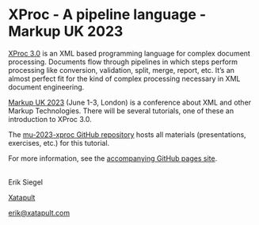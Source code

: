 # XProc - A pipeline language - Markup UK 2023

[XProc 3.0](https://xproc.org/index.html) is an XML based programming language for complex document processing. Documents flow through pipelines in which steps perform processing like conversion, validation, split, merge, report, etc. It’s an almost perfect fit for the kind of complex processing necessary in XML document engineering.

[Markup UK 2023](https://markupuk.org/index.html) (June 1-3, London) is a conference about XML and other Markup Technologies. There will be several tutorials, one of these an introduction to XProc 3.0.

The [mu-2023-xproc GitHub repository](https://github.com/xatapult/mu-2023-xproc) hosts all materials (presentations, exercises, etc.) for this tutorial. 

For more information, see the [accompanying GitHub pages site](https://mu-2023-xproc.xatapult.com/).

<br/>
Erik Siegel

[Xatapult](http://www.xatapult.com)

[erik@xatapult.com](mailto:erik@xatapult.com)
